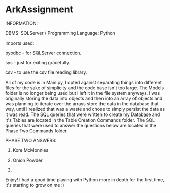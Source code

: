 # ArkAssignment

INFORMATION:

DBMS: SQLServer /
Programming Language: Python

Imports used: 

  pyodbc - for SQLServer connection.
  
  sys - just for exiting gracefully.
  
  csv - to use the csv file reading library.
  
All of my code is in Main.py, I opted against separating things into different files for the sake of simplicity and the code base isn't too large.
The Models folder is no longer being used but I left it in the file system anyways. I was originally storing the data into objects and then into an array of objects and was planning to iterate over the arrays store the data in the database that way, until I realized that was a waste and chose to simply persist the data as it was read.
The SQL queries that were written to create my Database and it's Tables are located in the Table Creation Commands folder.
The SQL queries that were used to answer the questions below are located in the Phase Two Commands folder.

PHASE TWO ANSWERS:

  1. Kore McMonnies
  
  2. Onion Powder
  
  3.

Enjoy! I had a good time playing with Python more in depth for the first time, it's starting to grow on me :)
